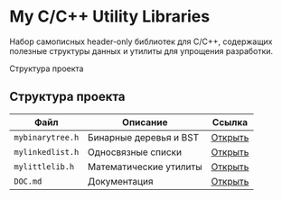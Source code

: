 # My C/C++ Utility Libraries

Набор самописных header-only библиотек для C/C++, содержащих полезные структуры данных и утилиты для упрощения разработки.

Структура проекта


## Структура проекта

| Файл | Описание | Ссылка |
|------|----------|--------|
| `mybinarytree.h` | Бинарные деревья и BST | [Открыть](mybinarytree.h) |
| `mylinkedlist.h` | Односвязные списки | [Открыть](mylinkedlist.h) |
| `mylittlelib.h` | Математические утилиты | [Открыть](mylittlelib.h) |
| `DOC.md` | Документация | [Открыть](DOC.md) |
